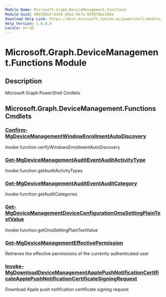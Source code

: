 ```yaml
---
Module Name: Microsoft.Graph.DeviceManagement.Functions
Module Guid: 89e505b7-b426-40ac-9e7a-9399f0ac100a
Download Help Link: https://docs.microsoft.com/en-us/powershell/module/microsoft.graph.devicemanagement.functions
Help Version: 1.0.0.0
Locale: en-US
---
```


# Microsoft.Graph.DeviceManagement.Functions Module
## Description
Microsoft Graph PowerShell Cmdlets

## Microsoft.Graph.DeviceManagement.Functions Cmdlets
### [Confirm-MgDeviceManagementWindowEnrollmentAutoDiscovery](Confirm-MgDeviceManagementWindowEnrollmentAutoDiscovery.md)
Invoke function verifyWindowsEnrollmentAutoDiscovery

### [Get-MgDeviceManagementAuditEventAuditActivityType](Get-MgDeviceManagementAuditEventAuditActivityType.md)
Invoke function getAuditActivityTypes

### [Get-MgDeviceManagementAuditEventAuditCategory](Get-MgDeviceManagementAuditEventAuditCategory.md)
Invoke function getAuditCategories

### [Get-MgDeviceManagementDeviceConfigurationOmaSettingPlainTextValue](Get-MgDeviceManagementDeviceConfigurationOmaSettingPlainTextValue.md)
Invoke function getOmaSettingPlainTextValue

### [Get-MgDeviceManagementEffectivePermission](Get-MgDeviceManagementEffectivePermission.md)
Retrieves the effective permissions of the currently authenticated user

### [Invoke-MgDownloadDeviceManagementApplePushNotificationCertificateApplePushNotificationCertificateSigningRequest](Invoke-MgDownloadDeviceManagementApplePushNotificationCertificateApplePushNotificationCertificateSigningRequest.md)
Download Apple push notification certificate signing request

